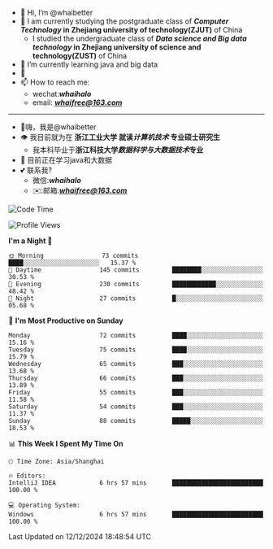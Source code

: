 - 👋 Hi, I’m @whaibetter
- 👀 I am currently studying the postgraduate class of ***Computer Technology* in Zhejiang university of technology(ZJUT)** of China
  -  I studied the undergraduate class of ***Data science and Big data technology* in Zhejiang university of science and technology(ZUST)** of China
- 🌱 I’m currently learning java and big data
- 💞️ 
- 📫 How to reach me: 
  - wechat:***whaihalo***
  - email: ***whaifree@163.com***
 ------------------------
- 👋嗨，我是@whaibetter
- 👁 我目前就为在 **浙江工业大学 就读*计算机技术* 专业硕士研究生**
  - 我本科毕业于**浙江科技大学*数据科学与大数据技术*专业**
- 🌴 目前正在学习java和大数据
- 💕 联系我?
  - 微信:***whaihalo***
  - ✉️:邮箱:***whaifree@163.com***

<!--START_SECTION:waka-->
![Code Time](http://img.shields.io/badge/Code%20Time-662%20hrs%2029%20mins-blue)

![Profile Views](http://img.shields.io/badge/Profile%20Views-0-blue)

**I'm a Night 🦉** 

```text
🌞 Morning                73 commits          ████░░░░░░░░░░░░░░░░░░░░░   15.37 % 
🌆 Daytime                145 commits         ████████░░░░░░░░░░░░░░░░░   30.53 % 
🌃 Evening                230 commits         ████████████░░░░░░░░░░░░░   48.42 % 
🌙 Night                  27 commits          █░░░░░░░░░░░░░░░░░░░░░░░░   05.68 % 
```
📅 **I'm Most Productive on Sunday** 

```text
Monday                   72 commits          ████░░░░░░░░░░░░░░░░░░░░░   15.16 % 
Tuesday                  75 commits          ████░░░░░░░░░░░░░░░░░░░░░   15.79 % 
Wednesday                65 commits          ███░░░░░░░░░░░░░░░░░░░░░░   13.68 % 
Thursday                 66 commits          ███░░░░░░░░░░░░░░░░░░░░░░   13.89 % 
Friday                   55 commits          ███░░░░░░░░░░░░░░░░░░░░░░   11.58 % 
Saturday                 54 commits          ███░░░░░░░░░░░░░░░░░░░░░░   11.37 % 
Sunday                   88 commits          █████░░░░░░░░░░░░░░░░░░░░   18.53 % 
```


📊 **This Week I Spent My Time On** 

```text
🕑︎ Time Zone: Asia/Shanghai

🔥 Editors: 
IntelliJ IDEA            6 hrs 57 mins       █████████████████████████   100.00 % 

💻 Operating System: 
Windows                  6 hrs 57 mins       █████████████████████████   100.00 % 
```


 Last Updated on 12/12/2024 18:48:54 UTC
<!--END_SECTION:waka-->
